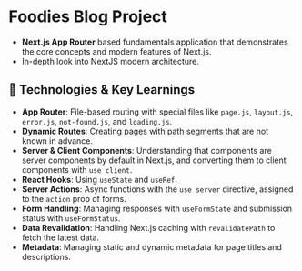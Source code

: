 # Foodies Blog Project

- **Next.js App Router** based fundamentals application that demonstrates the core concepts and modern features of Next.js. 
- In-depth look into NextJS modern architecture.


## 🚀 Technologies & Key Learnings

- **App Router**: File-based routing with special files like `page.js`, `layout.js`, `error.js`, `not-found.js`, and `loading.js`.  
- **Dynamic Routes**: Creating pages with path segments that are not known in advance.  
- **Server & Client Components**: Understanding that components are server components by default in Next.js, and converting them to client components with `use client`.  
- **React Hooks**: Using `useState` and `useRef`.  
- **Server Actions**: Async functions with the `use server` directive, assigned to the `action` prop of forms.  
- **Form Handling**: Managing responses with `useFormState` and submission status with `useFormStatus`.  
- **Data Revalidation**: Handling Next.js caching with `revalidatePath` to fetch the latest data.  
- **Metadata**: Managing static and dynamic metadata for page titles and descriptions. 

